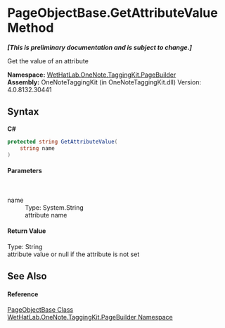 # PageObjectBase.GetAttributeValue Method 
 _**\[This is preliminary documentation and is subject to change.\]**_

Get the value of an attribute

**Namespace:**&nbsp;<a href="56352230-71f2-f4b7-63a8-983965663af5.md">WetHatLab.OneNote.TaggingKit.PageBuilder</a><br />**Assembly:**&nbsp;OneNoteTaggingKit (in OneNoteTaggingKit.dll) Version: 4.0.8132.30441

## Syntax

**C#**<br />
``` C#
protected string GetAttributeValue(
	string name
)
```


#### Parameters
&nbsp;<dl><dt>name</dt><dd>Type: System.String<br />attribute name</dd></dl>

#### Return Value
Type: String<br />attribute value or null if the attribute is not set

## See Also


#### Reference
<a href="10522ffc-023c-fe2b-d07f-22ef617cb6f6.md">PageObjectBase Class</a><br /><a href="56352230-71f2-f4b7-63a8-983965663af5.md">WetHatLab.OneNote.TaggingKit.PageBuilder Namespace</a><br />